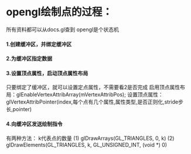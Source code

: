 # opengl绘制点的过程：
所有资料都可以从docs.gl查到
opengl是个状态机

#### 1.创建缓冲区，并绑定缓冲区
#### 2.为缓冲区指定数据
#### 3.设置顶点属性，启动顶点属性布局
只要绑定了缓冲区，就可以设置定点属性，不需要看2是否完成
启用顶点属性布局：glEnableVertexAttribArray(mVertexAttribPos);
设置顶点属性：glVertexAttribPointer(index,每个点有几个属性,属性类型,是否正则化,stride步长,pointer)
#### 4.向缓冲区发送绘制指令
有两种方法：
k代表点的数量
(1) glDrawArrays(GL_TRIANGLES, 0, k)
(2) glDrawElements(GL_TRIANGLES, k, GL_UNSIGNED_INT, (void *) 0)